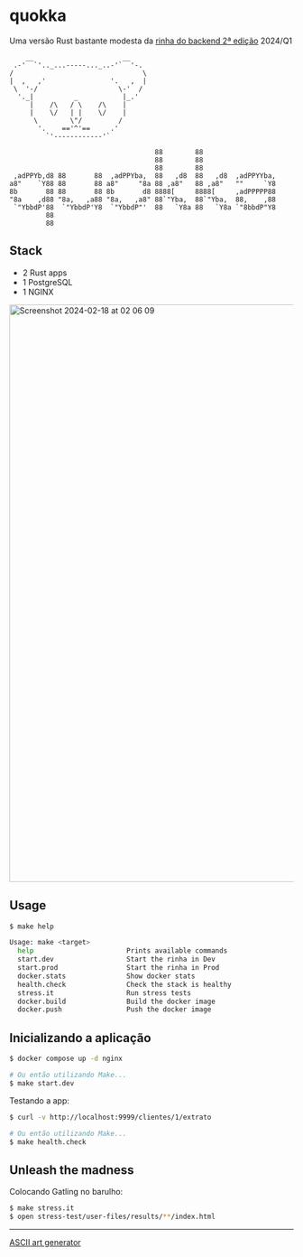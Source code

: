 # quokka

Uma versão Rust bastante modesta da [rinha do backend 2ª edição](https://github.com/zanfranceschi/rinha-de-backend-2024-q1) 2024/Q1

```
    __                      __
 .-'  `'.._...-----..._..-'`  '-.
/                                \
|  ,   ,'                '.   ,  |
 \  '-/                    \-'  /
  '._|          _           |_.'
     |    /\   / \    /\    |
     |    \/   | |    \/    |
      \        \"/         /
       '.    =='^'==     .'
         `'------------'`

                                    88        88                    
                                    88        88                    
                                    88        88                    
 ,adPPYb,d8 88       88  ,adPPYba,  88   ,d8  88   ,d8  ,adPPYYba,  
a8"    `Y88 88       88 a8"     "8a 88 ,a8"   88 ,a8"   ""     `Y8  
8b       88 88       88 8b       d8 8888[     8888[     ,adPPPPP88  
"8a    ,d88 "8a,   ,a88 "8a,   ,a8" 88`"Yba,  88`"Yba,  88,    ,88  
 `"YbbdP'88  `"YbbdP'Y8  `"YbbdP"'  88   `Y8a 88   `Y8a `"8bbdP"Y8  
         88                                                         
         88  
```

## Stack

* 2 Rust apps
* 1 PostgreSQL
* 1 NGINX

<img width="1023" alt="Screenshot 2024-02-18 at 02 06 09" src="https://github.com/leandronsp/quokka/assets/385640/2ca00c45-bf31-4372-b7ce-9b239886c5f2">

## Usage

```bash
$ make help

Usage: make <target>
  help                       Prints available commands
  start.dev                  Start the rinha in Dev
  start.prod                 Start the rinha in Prod
  docker.stats               Show docker stats
  health.check               Check the stack is healthy
  stress.it                  Run stress tests
  docker.build               Build the docker image
  docker.push                Push the docker image
```

## Inicializando a aplicação

```bash
$ docker compose up -d nginx

# Ou então utilizando Make...
$ make start.dev
```

Testando a app:

```bash
$ curl -v http://localhost:9999/clientes/1/extrato

# Ou então utilizando Make...
$ make health.check
```

## Unleash the madness

Colocando Gatling no barulho:

```bash
$ make stress.it 
$ open stress-test/user-files/results/**/index.html
```

----

[ASCII art generator](http://www.network-science.de/ascii/)
